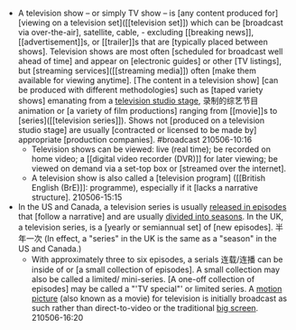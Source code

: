- A television show – or simply TV show – is [any content produced for] [viewing on a television set]([[television set]]) which can be [broadcast via over-the-air], satellite, cable, - excluding [[breaking news]], [[advertisement]]s, or [[trailer]]s that are [typically placed between shows]. Television shows are most often [scheduled for broadcast well ahead of time] and appear on [electronic guides] or other [TV listings], but [streaming services]([[streaming media]]) often [make them available for viewing anytime]. [The content in a television show] [can be produced with different methodologies] such as [taped variety shows] emanating from a [television studio stage](((wxCZgHMfl))), 录制的综艺节目 animation or [a variety of film productions] ranging from [[movie]]s to [series]([[television series]]). Shows not [produced on a television studio stage] are usually [contracted or licensed to be made by] appropriate [production companies]. #broadcast
210506-10:16
    - Television shows can be viewed: live (real time); be recorded on home video; a [[digital video recorder (DVR)]] for later viewing; be viewed on demand via a set-top box or [streamed over the internet].
    - A television show is also called a [television program] ([[British English (BrE)]]: programme), especially if it [lacks a narrative structure].
210506-15:15
- In the US and Canada, a television series is usually [released in episodes]([[episode]]) that [follow a narrative] and are usually [divided into seasons](((bl1ut5wLu))). In the UK, a television series, is a [yearly or semiannual set] of [new episodes]. 半年一次 (In effect, a "series" in the UK is the same as a "season" in the US and Canada.)
    - With approximately three to six episodes, a serials 连载/连播 can be inside of or [a small collection of episodes]. A small collection may also be called a limited/ mini-series. [A one-off collection of episodes] may be called a "'TV special"' or limited series. A [motion picture](((q5ZyZKmTA))) (also known as a movie) for television is initially broadcast as such rather than direct-to-video or the traditional [big screen](((eYyNzARtj))).
210506-16:20

